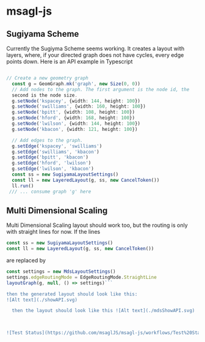 # msagl-js
## Sugiyama Scheme
Currently the Sugiyma Scheme seems working. It creates a layout with
layers, where, if your directed graph does not have cycles, every
edge points down. Here is an API example in Typescript
```typescript

// Create a new geometry graph
  const g = GeomGraph.mk('graph', new Size(0, 0))
  // Add nodes to the graph. The first argument is the node id, the
  second is the node size.
  g.setNode('kspacey', {width: 144, height: 100})
  g.setNode('swilliams', {width: 160, height: 100})
  g.setNode('bpitt', {width: 108, height: 100})
  g.setNode('hford', {width: 168, height: 100})
  g.setNode('lwilson', {width: 144, height: 100})
  g.setNode('kbacon', {width: 121, height: 100})

  // Add edges to the graph.
  g.setEdge('kspacey', 'swilliams')
  g.setEdge('swilliams', 'kbacon')
  g.setEdge('bpitt', 'kbacon')
  g.setEdge('hford', 'lwilson')
  g.setEdge('lwilson', 'kbacon')
  const ss = new SugiyamaLayoutSettings()
  const ll = new LayeredLayout(g, ss, new CancelToken())
  ll.run()
 /// ... consume graph 'g' here
``` 

## Multi Dimensional Scaling
Multi Dimensional Scaling layout should work too, but the routing is
only with straight lines for now. If the lines 
``` typescript
const ss = new SugiyamaLayoutSettings()
const ll = new LayeredLayout(g, ss, new CancelToken())
``` 
are replaced by 
``` typescript
const settings = new MdsLayoutSettings()
settings.edgeRoutingMode = EdgeRoutingMode.StraightLine
layoutGraph(g, null, () => settings)``` 

then the generated layout should look like this:
![Alt text](./showAPI.svg)

  then the layout should look like this ![Alt text](./mdsShowAPI.svg)
  


![Test Status](https://github.com/msaglJS/msagl-js/workflows/Test%20Status/badge.svg?branch=master)
